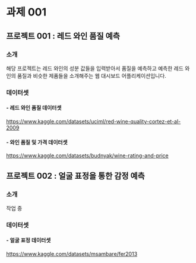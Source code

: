 # 과제 001

## 프로젝트 001 : 레드 와인 품질 예측

### 소개

해당 프로젝트는 레드 와인의 성분 값들을 입력받아서 품질을 예측하고
예측한 레드 와인의 품질과 비슷한 제품들을 소개해주는
웹 대시보드 어플리케이션입니다.

### 데이터셋

#### - 레드 와인 품질 데이터셋
https://www.kaggle.com/datasets/uciml/red-wine-quality-cortez-et-al-2009

#### - 와인 품질 및 가격 데이터셋
https://www.kaggle.com/datasets/budnyak/wine-rating-and-price

## 프로젝트 002 : 얼굴 표정을 통한 감정 예측

### 소개

작업 중

### 데이터셋

#### - 얼굴 표정 데이터셋
https://www.kaggle.com/datasets/msambare/fer2013